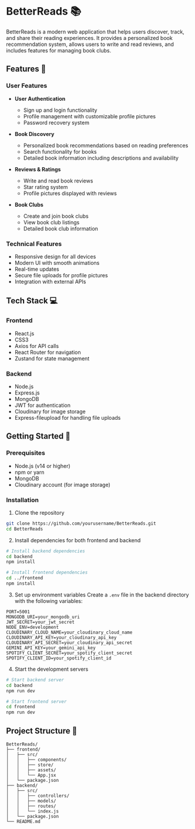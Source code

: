 # BetterReads 📚

BetterReads is a modern web application that helps users discover, track, and share their reading experiences. It provides a personalized book recommendation system, allows users to write and read reviews, and includes features for managing book clubs.

## Features 🌟

### User Features
- **User Authentication**
  - Sign up and login functionality
  - Profile management with customizable profile pictures
  - Password recovery system

- **Book Discovery**
  - Personalized book recommendations based on reading preferences
  - Search functionality for books
  - Detailed book information including descriptions and availability

- **Reviews & Ratings**
  - Write and read book reviews
  - Star rating system
  - Profile pictures displayed with reviews

- **Book Clubs**
  - Create and join book clubs
  - View book club listings
  - Detailed book club information

### Technical Features
- Responsive design for all devices
- Modern UI with smooth animations
- Real-time updates
- Secure file uploads for profile pictures
- Integration with external APIs

## Tech Stack 💻

### Frontend
- React.js
- CSS3
- Axios for API calls
- React Router for navigation
- Zustand for state management

### Backend
- Node.js
- Express.js
- MongoDB
- JWT for authentication
- Cloudinary for image storage
- Express-fileupload for handling file uploads

## Getting Started 🚀

### Prerequisites
- Node.js (v14 or higher)
- npm or yarn
- MongoDB
- Cloudinary account (for image storage)

### Installation

1. Clone the repository
```bash
git clone https://github.com/yourusername/BetterReads.git
cd BetterReads
```

2. Install dependencies for both frontend and backend
```bash
# Install backend dependencies
cd backend
npm install

# Install frontend dependencies
cd ../frontend
npm install
```

3. Set up environment variables
Create a `.env` file in the backend directory with the following variables:
```env
PORT=5001
MONGODB_URI=your_mongodb_uri
JWT_SECRET=your_jwt_secret
NODE_ENV=development
CLOUDINARY_CLOUD_NAME=your_cloudinary_cloud_name
CLOUDINARY_API_KEY=your_cloudinary_api_key
CLOUDINARY_API_SECRET=your_cloudinary_api_secret
GEMINI_API_KEY=your_gemini_api_key
SPOTIFY_CLIENT_SECRET=your_spotify_client_secret
SPOTIFY_CLIENT_ID=your_spotify_client_id
```

4. Start the development servers
```bash
# Start backend server
cd backend
npm run dev

# Start frontend server
cd frontend
npm run dev
```

## Project Structure 📁

```
BetterReads/
├── frontend/
│   ├── src/
│   │   ├── components/
│   │   ├── store/
│   │   ├── assets/
│   │   └── App.jsx
│   └── package.json
├── backend/
│   ├── src/
│   │   ├── controllers/
│   │   ├── models/
│   │   ├── routes/
│   │   └── index.js
│   └── package.json
└── README.md
```

